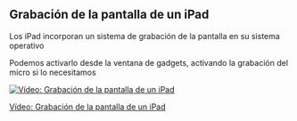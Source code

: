 ## Grabación de la pantalla de un iPad

Los iPad incorporan un sistema de grabación de la pantalla en su sistema operativo

Podemos activarlo desde la ventana de gadgets, activando la grabación del micro si lo necesitamos

[![Vídeo: Grabación de la pantalla de un iPad](https://img.youtube.com/vi/KoquiMepfjc/0.jpg)](https://youtu.be/KoquiMepfjc)


[Vídeo: Grabación de la pantalla de un iPad](https://youtu.be/KoquiMepfjc)
